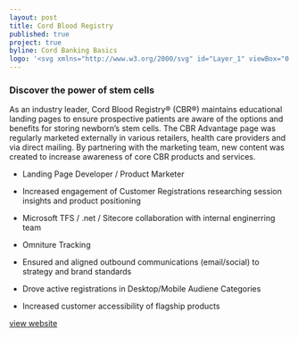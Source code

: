 ```yaml
---
layout: post
title: Cord Blood Registry
published: true
project: true
byline: Cord Banking Basics
logo: '<svg xmlns="http://www.w3.org/2000/svg" id="Layer_1" viewBox="0 0 173.3 80.2"><style>.st0{fill:#fff}</style><g id="layer101"><path d="M32.5 79.6C20.1 77.5 7.8 69 2.7 59.2.3 54.8 0 53.1 0 44.2s.3-10.6 2.8-15.6c3.3-6.9 10.9-14.2 18.1-17.5 12.4-5.7 30.7-5.5 43.1.6 9.3 4.5 9 4 7 9.9-.9 2.8-2.1 5.3-2.5 5.6-.5.3-1.8-1.2-2.9-3.3-5.7-11.3-19.3-16-33.7-11.7C6.8 19.6 5 63.2 29.4 74c12.9 5.7 32 .8 37.6-9.7 1.1-2 2.3-3.6 2.7-3.6.4 0 1.2 1.9 1.9 4.3.6 2.3 1.3 4.5 1.5 4.9.8 1.2-6.7 5.5-13.1 7.6-7.3 2.5-20 3.4-27.5 2.1z" class="st0"/><path d="M98.3 78.5c-2.1-.5-5.7-2.8-8.2-4.9l-4.5-4-1.2 4.1-1.2 4h-5.4c-5.4 0-6.4-.8-3.9-2.9 2.9-2.4 3.6-10 3.6-38.1V8.6l-2.7-2.5c-1.4-1.3-2.4-2.6-2.2-2.8.2-.2 2.7-.8 5.4-1.5 2.8-.7 5.8-1.4 6.8-1.7 1.6-.5 1.7.7 1.7 15.6v16.1l3.1-3.6c5.8-6.5 14-9 24.3-7.4 16.5 2.7 25.4 13.9 24.4 30.7-1.1 17.6-12.7 28.4-30.2 28.1-3.4-.1-7.8-.6-9.8-1.1zm17.1-4.2c13.7-7.2 16.5-33.5 4.7-45.2-3.2-3.3-5.2-4.4-8.7-4.9-6.9-1-12.7.9-17.5 5.9-5 5.2-6.9 11.3-6.9 21.7.1 14.9 7.5 23.9 19.8 23.9 3.2 0 7.1-.7 8.6-1.4z" class="st0"/><path d="M137.5 77.4c0-.7.9-1.8 1.9-2.4 3.2-2 4.1-7.8 4.1-27.5V28.7l-2.5-1.6c-1.4-.9-2.5-2-2.5-2.4 0-.5 10.7-4 12.4-4 .3 0 .6 2.8.8 6.2l.3 6.2 2.7-4.1c2.9-4.4 8.7-7.7 15.1-8.6 3.8-.6 3.9-.5 3.2 2-.3 1.5-1.3 4.2-2 6-1.4 3.4-1.5 3.4-4.4 1.8-5.6-2.9-11.1 1.6-13 10.6-1.4 6.3-1.4 27.9-.1 31.4.5 1.4 2.1 3 3.5 3.5 5.2 2 2.4 2.9-8.5 2.9-8 0-11-.3-11-1.2z" class="st0"/></svg>'
---
```


### Discover the power of stem cells

As an industry leader, Cord Blood Registry® (CBR®) maintains educational landing pages to ensure prospective patients are aware of the options and benefits for storing newborn’s stem cells. The CBR Advantage page was regularly marketed externally in various retailers, health care providers and via direct mailing. By partnering with the marketing team, new content was created to increase awareness of core CBR products and services.

* Landing Page Developer / Product Marketer

* Increased engagement of Customer Registrations researching session insights and product positioning

* Microsoft TFS / .net / Sitecore collaboration with internal enginerring team

* Omniture Tracking

* Ensured and aligned outbound communications (email/social) to strategy and brand standards

* Drove active registrations in Desktop/Mobile Audiene Categories

* Increased customer accessibility of flagship products

<div class="entry__screensnap entry__screensnap--half">
<img src="{{ site.url }}/images/CBR-desktop-cbb.min.png" alt="" title=""><div class="screensnap__caption"><a class="grad--cbr" href="https://www.cordblood.com/cord-banking-basics" target="_blank">view website</a></div>
</div>

